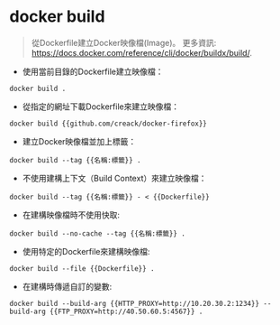 # docker build

> 從Dockerfile建立Docker映像檔(Image)。
> 更多資訊: <https://docs.docker.com/reference/cli/docker/buildx/build/>.

- 使用當前目錄的Dockerfile建立映像檔：

`docker build .`

- 從指定的網址下載Dockerfile來建立映像檔：

`docker build {{github.com/creack/docker-firefox}}`

- 建立Docker映像檔並加上標籤：

`docker build --tag {{名稱:標籤}} .`

- 不使用建構上下文（Build Context）來建立映像檔：

`docker build --tag {{名稱:標籤}} - < {{Dockerfile}}`

- 在建構映像檔時不使用快取:

`docker build --no-cache --tag {{名稱:標籤}} .`

- 使用特定的Dockerfile來建構映像檔:

`docker build --file {{Dockerfile}} .`

- 在建構時傳遞自訂的變數:

`docker build --build-arg {{HTTP_PROXY=http://10.20.30.2:1234}} --build-arg {{FTP_PROXY=http://40.50.60.5:4567}} .`
